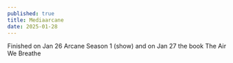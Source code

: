 ```yaml
---
published: true
title: Mediaarcane
date: 2025-01-28
---
```

Finished on Jan 26 Arcane Season 1 (show) and on Jan 27 the book The Air We Breathe